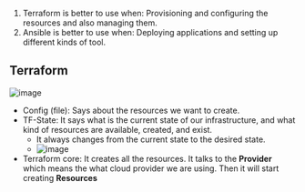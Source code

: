 1) Terraform is better to use when: Provisioning and configuring the resources and also managing them.
2) Ansible is better to use when: Deploying applications and setting up different kinds of tool.


## Terraform
![image](https://github.com/iemad/Learning-DevOps-2023/assets/17620076/633eb0cd-f7ce-4d77-b084-c63c077b546d)
- Config (file): Says about the resources we want to create.
- TF-State: It says what is the current state of our infrastructure, and what kind of resources are available, created, and exist.
  - It always changes from the current state to the desired state.
  - ![image](https://github.com/iemad/Learning-DevOps-2023/assets/17620076/3664af40-4d5c-4bfa-ab91-8f4ffaf9f88d)
- Terraform core: It creates all the resources. It talks to the **Provider** which means the what cloud provider we are using. Then it will start creating **Resources**





